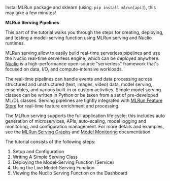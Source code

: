 Instal MLRun package and sklearn (using: `pip install mlrun[api]`), this may take a few minutes!

**MLRun Serving Pipelines**

This part of the tutorial walks you through the steps for creating, deploying, and testing a model-serving function 
using MLRun serving and Nuclio runtimes.

MLRun serving allow to easily build real-time serverless pipelines and use the Nuclio real-time serverless engine, which can be deployed anywhere.
[Nuclio](https://nuclio.io/) is a high-performance open-source "serverless" framework that's focused on data, I/O, and compute-intensive workloads.

The real-time pipelines can handle events and data processing across structured and unstructured (text, images, video) data, 
model serving, ensembles, and various built-in or custom activities.
Simple model serving classes can be written in Python or be taken from a set of pre-developed ML/DL classes.
Serving pipelines are tightly integrated with [MLRun Feature Store](https://docs.mlrun.org/en/stable/feature-store/feature-store.html) 
for real-time feature enrichment and processing.

The MLRun serving supports the full application life cycle;
this includes auto generation of microservices, APIs, auto-scaling, model logging and monitoring, and configuration management.
For more details and examples, see the [MLRun Serving Graphs](https://docs.mlrun.org/en/stable/serving/serving-graph.html) 
and [Model Monitoring](https://docs.mlrun.org/en/stable/model_monitoring/index.html) documentation.

The tutorial consists of the following steps:

1. Setup and Configuration
2. Writing A Simple Serving Class
3. Deploying the Model-Serving Function (Service)
4. Using the Live Model-Serving Function
5. Viewing the Nuclio Serving Function on the Dashboard
